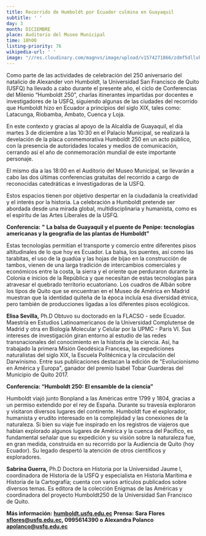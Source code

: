 ```yaml
---
title: Recorrido de Humboldt por Ecuador culmina en Guayaquil
subtitle: ' '
day: 3
month: DICIEMBRE
place: Auditorio del Museo Municipal
time: 18h00
listing-priority: 76
wikipedia-url: ' '
image: "//res.cloudinary.com/magnvs/image/upload/v1574271866/zdmf5dllvkv70viq8pjo.jpg"
---
```


Como parte de las actividades de celebración del 250 aniversario del natalicio de Alexander von Humboldt, la Universidad San Francisco de Quito (USFQ) ha llevado a cabo durante el presente año, el ciclo de Conferencias del Milenio “Humboldt 250”, charlas itinerantes impartidas por docentes e investigadores de la USFQ, siguiendo algunas de las ciudades del recorrido que Humboldt hizo en Ecuador a principios del siglo XIX, tales como: Latacunga, Riobamba, Ambato, Cuenca y Loja.

En este contexto y gracias al apoyo de la Alcaldía de Guayaquil, el día martes 3 de diciembre a las 10:30 en el Palacio Municipal, se realizará la develación de la placa conmemorativa Humboldt 250 en un acto público, con la presencia de autoridades locales y medios de comunicación, cerrando así el año de conmemoración mundial de este importante personaje.

El mismo día a las 18:00 en el Auditorio del Museo Municipal, se llevarán a cabo las dos últimas conferencias gratuitas del recorrido a cargo de reconocidas catedráticas e investigadoras de la USFQ.

Estos espacios tienen por objetivo despertar en la ciudadanía la creatividad y el interés por la historia. La celebración a Humboldt pretende ser abordada desde una mirada global, multidisciplinaria y humanista, como es el espíritu de las Artes Liberales de la USFQ.

**Conferencia:** **"** **La balsa de Guayaquil y el puente de** **Penipe: tecnologías americanas y la geografía de las plantas de Humboldt”**

Estas tecnologías permitían el transporte y comercio entre diferentes pisos altitudinales de lo que hoy es Ecuador. La balsa, los puentes, así como las tarabitas, el uso de la guadúa y las hojas de bijao en la construcción de tambos, vienen de una larga tradición de intercambios comerciales y económicos entre la costa, la sierra y el oriente que perduraron durante la Colonia e inicios de la República y que necesitan de estas tecnologías para atravesar el quebrado territorio ecuatoriano. Los cuadros de Albán sobre los tipos de Quito que se encuentran en el Museo de América en Madrid muestran que la identidad quiteña de la época incluía esa diversidad étnica, pero también de producciones ligadas a los diferentes pisos ecológicos. 

**Elisa Sevilla,** Ph.D Obtuvo su doctorado en la FLACSO - sede Ecuador. Maestría en Estudios Latinoamericanos de la Universidad Complutense de Madrid y otra en Biología Molecular y Celular por la UPMC - Paris VI. Sus intereses de investigación giran entorno al estudio de las redes transnacionales del conocimiento en la historia de la ciencia. Así, ha trabajado la primera Misión Geodésica Francesa, las expediciones naturalistas del siglo XIX, la Escuela Politécnica y la circulación del Darwinismo. Entre sus publicaciones destacan la edición de "Evolucionismo en América y Europa", ganador del premio Isabel Tobar Guarderas del Municipio de Quito 2017.

**Conferencia: “Humboldt 250: El ensamble de la ciencia”**

Humboldt viajó junto Bonpland a las Américas entre 1799 y 1804, gracias a un permiso extendido por el rey de España. Durante su travesía exploraron y visitaron diversos lugares del continente. Humboldt fue el explorador, humanista y erudito interesado en la complejidad y las conexiones de la naturaleza. Si bien su viaje fue inspirado en los registros de viajeros que habían explorado algunos lugares de América y la cuenca del Pacífico, es fundamental señalar que su expedición y su visión sobre la naturaleza fue, en gran medida, construida en su recorrido por la Audiencia de Quito (hoy Ecuador). Su legado despertó la atención de otros científicos y exploradores.

**Sabrina Guerra,** Ph.D Doctora en Historia por la Universidad Jaume I, coordinadora de Historia de la USFQ y especialista en Historia Marítima e Historia de la Cartografía; cuenta con varios artículos publicados sobre diversos temas. Es editora de la colección Enigmas de las Américas y coordinadora del proyecto Humboldt250 de la Universidad San Francisco de Quito.

**Más información:** [**humboldt.usfq.edu.ec**](http://www.humboldt.usfq.edu.ec) **Prensa:** **Sara**  **Flores** [**sflores@usfq.edu.ec**](mailto:sflores@usfq.edu.ec)**, 0995614390 o** **Alexandra Polanco** [**apolanco@usfq.edu.ec**](mailto:apolanco@usfq.edu.ec)
